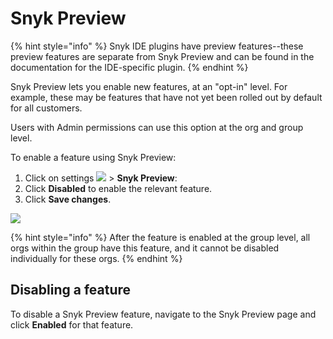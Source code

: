 # Snyk Preview

{% hint style="info" %}
Snyk IDE plugins have preview features--these preview features are separate from Snyk Preview and can be found in the documentation for the IDE-specific plugin.
{% endhint %}

Snyk Preview lets you enable new features, at an "opt-in" level. For example, these may be features that have not yet been rolled out by default for all customers.

Users with Admin permissions can use this option at the org and group level.

To enable a feature using Snyk Preview:

1. Click on settings ![](../../../.gitbook/assets/cog\_icon.png) > **Snyk Preview**:
2. Click **Disabled** to enable the relevant feature.
3. Click **Save changes**.

![](../../../.gitbook/assets/snykpreview.png)

{% hint style="info" %}
After the feature is enabled at the group level, all orgs within the group have this feature, and it cannot be disabled individually for these orgs.
{% endhint %}

## Disabling a feature

To disable a Snyk Preview feature, navigate to the Snyk Preview page and click **Enabled** for that feature.
